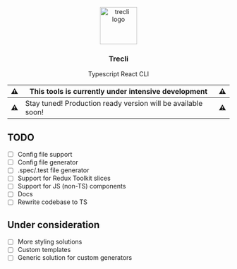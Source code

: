 <p align="center">
    <img alt="trecli logo" src="https://user-images.githubusercontent.com/3486023/78069677-c544ce00-739a-11ea-9cd3-8896dfecd6ee.png" width="84px" height="84px">
</p>

<h3 align="center">
  Trecli
</h3>

<p align="center">
  Typescript React CLI
</p>

| :warning: | This tools is currently under intensive development          | :warning: |
| --------- | ------------------------------------------------------------ | --------- |
| :warning: | Stay tuned! Production ready version will be available soon! | :warning: |

## TODO

- [ ] Config file support
- [ ] Config file generator
- [ ] .spec/.test file generator
- [ ] Support for Redux Toolkit slices
- [ ] Support for JS (non-TS) components
- [ ] Docs
- [ ] Rewrite codebase to TS

## Under consideration

- [ ] More styling solutions
- [ ] Custom templates
- [ ] Generic solution for custom generators
